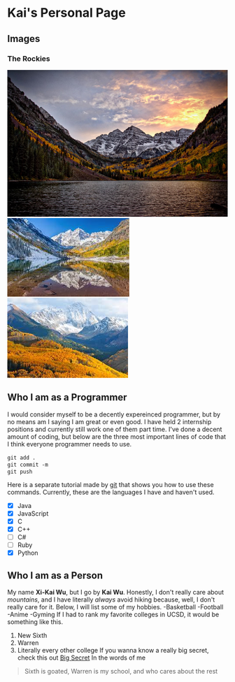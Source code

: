 # Kai's Personal Page
## Images
### The Rockies
![This is the first image of the Rockies](Rockies1.jpg)
![This is the second image of the Rockies](Rockies2.jpg)
![This is the third image of the Rockies](Rockies3.jpg)
## Who I am as a Programmer  
I would consider myself to be a decently expereinced programmer, but by no means am I saying I am great or even good.  I have held 2 internship positions and currently still work one of them part time.  I've done a decent amount of coding, but below are the three most important lines of code that I think everyone programmer needs to use.
```
git add .
git commit -m
git push
```
Here is a separate tutorial made by [git](https://guides.github.com/activities/hello-world/) that shows you how to use these commands.
Currently, these are the languages I have and haven't used.
- [x] Java
- [X] JavaScript
- [X] C
- [X] C++
- [ ] C#
- [ ] Ruby
- [X] Python
## Who I am as a Person
My name **Xi-Kai Wu**, but I go by **Kai Wu**.  Honestly, I don't really care about *mountains*, and I have
literally *always* avoid hiking because, well, I don't really care for it.  Below, I will list some of my
hobbies.
-Basketball
-Football
-Anime
-Gyming
If I had to rank my favorite colleges in UCSD, it would be something like this.
1. New Sixth
2. Warren
3. Literally every other college
If you wanna know a really big secret, check this out [Big Secret](Secret.md)
In the words of me
>Sixth is goated, Warren is my school, and who cares about the rest